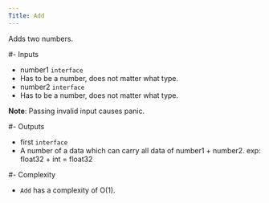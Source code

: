 ```yaml
---
Title: Add
---
```


Adds two numbers.

#- Inputs
- number1 `interface`
- Has to be a number, does not matter what type.
- number2 `interface`
- Has to be a number, does not matter what type.

**Note**: Passing invalid input causes panic.

#- Outputs
- first `interface`
- A number of a data which can carry all data of number1 + number2. exp: float32 + int = float32

#- Complexity
- `Add` has a complexity of O(1).
